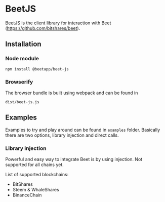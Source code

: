 # BeetJS

BeetJS is the client library for interaction with Beet (https://github.com/bitshares/beet).

## Installation

### Node module

    npm install @beetapp/beet-js

### Browserify

The browser bundle is built using webpack and can be found in

    dist/beet-js.js

## Examples

Examples to try and play around can be found in `examples` folder. Basically there are two options, library injection and direct calls.

### Library injection

Powerful and easy way to integrate Beet is by using injection. Not supported for all chains yet.

List of supported blockchains:
 - BitShares
 - Steem & WhaleShares
 - BinanceChain
